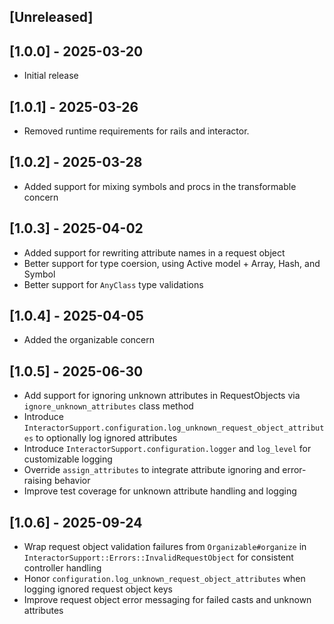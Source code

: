 ## [Unreleased]

## [1.0.0] - 2025-03-20

- Initial release

## [1.0.1] - 2025-03-26

- Removed runtime requirements for rails and interactor.

## [1.0.2] - 2025-03-28

- Added support for mixing symbols and procs in the transformable concern

## [1.0.3] - 2025-04-02

- Added support for rewriting attribute names in a request object
- Better support for type coersion, using Active model + Array, Hash, and Symbol
- Better support for `AnyClass` type validations

## [1.0.4] - 2025-04-05

- Added the organizable concern

## [1.0.5] - 2025-06-30

- Add support for ignoring unknown attributes in RequestObjects via `ignore_unknown_attributes` class method
- Introduce `InteractorSupport.configuration.log_unknown_request_object_attributes` to optionally log ignored attributes
- Introduce `InteractorSupport.configuration.logger` and `log_level` for customizable logging
- Override `assign_attributes` to integrate attribute ignoring and error-raising behavior
- Improve test coverage for unknown attribute handling and logging

## [1.0.6] - 2025-09-24

- Wrap request object validation failures from `Organizable#organize` in `InteractorSupport::Errors::InvalidRequestObject` for consistent controller handling
- Honor `configuration.log_unknown_request_object_attributes` when logging ignored request object keys
- Improve request object error messaging for failed casts and unknown attributes
